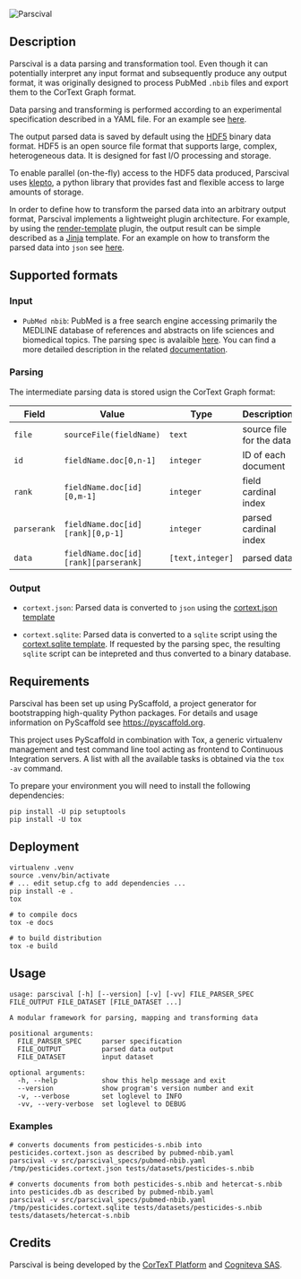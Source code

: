 ![Parscival](https://gitlab.com/cortext/cortext-methods/parscival/-/raw/master/docs/_static/logo.png)

## Description

Parscival is a data parsing and transformation tool. Even though it can potentially
interpret any input format and subsequently produce any output format, it was originally
designed to process PubMed ``.nbib`` files and export them to the CorText Graph format.

Data parsing and transforming is performed according to an experimental specification
described in a YAML file. For an example see [here](https://gitlab.com/cortext/cortext-methods/parscival/-/raw/master/src/parscival_specs/pubmed-nbib.yaml).

The output parsed data is saved by default using the
[HDF5](https://www.hdfgroup.org/solutions/hdf5/) binary data format. HDF5
is an open source file format that supports large, complex, heterogeneous data.
It is designed for fast I/O processing and storage.

To enable parallel (on-the-fly) access to the HDF5 data produced, Parscival
uses [klepto](https://github.com/uqfoundation/klepto), a python library that
provides fast and flexible access to large amounts of storage.

In order to define how to transform the parsed data into an arbitrary output
format, Parscival implements a lightweight plugin architecture. For example, by using
the [render-template](https://gitlab.com/cortext/cortext-methods/parscival/-/raw/master/src/parscival_plugins/transform/render_template.py) plugin, the output
result can be simple described as a [Jinja](https://jinja.palletsprojects.com/en/3.0.x/)
template. For an example on how to transform the parsed data into ``json``
see [here](https://gitlab.com/cortext/cortext-methods/parscival/-/raw/master/src/parscival_specs/cortext.json.tpl).

## Supported formats

### Input

- ``PubMed nbib``: PubMed is a free search engine accessing primarily the MEDLINE
database of references and abstracts on life sciences and biomedical topics. The
parsing spec is avalaible [here](https://gitlab.com/cortext/cortext-methods/parscival/-/raw/master/src/parscival_specs/pubmed-nbib.yaml). You can find a more
detailed description in the related [documentation](https://gitlab.com/cortext/cortext-methods/parscival/-/raw/master/docs/formats/nbib.md).

### Parsing

The intermediate parsing data is stored usign the CorText Graph format:

| Field       | Value                                | Type             | Description              |
| ----------- | ------------------------------------ | ---------------- | ------------------------ |
| `file`      | `sourceFile(fieldName)`              | `text`           | source file for the data |
| `id`        | `fieldName.doc[0,n-1]`               | `integer`        | ID of each document      |
| `rank`      | `fieldName.doc[id][0,m-1]`           | `integer`        | field cardinal index     |
| `parserank` | `fieldName.doc[id][rank][0,p-1]`     | `integer`        | parsed cardinal index    |
| `data`      | `fieldName.doc[id][rank][parserank]` | `[text,integer]` | parsed data              |

### Output

- ``cortext.json``: Parsed data is converted to ``json`` using the [cortext.json template](https://gitlab.com/cortext/cortext-methods/parscival/-/raw/master/src/parscival_specs/cortext.json.tpl) 

- ``cortext.sqlite``: Parsed data is converted to a ``sqlite`` script using
the [cortext.sqlite template](https://gitlab.com/cortext/cortext-methods/parscival/-/raw/master/src/parscival_specs/cortext.sqlite.tpl). If requested by the
parsing spec, the resulting ``sqlite`` script can be intepreted and thus converted
to a binary database.

## Requirements

Parscival has been set up using PyScaffold, a project generator for
bootstrapping high-quality Python packages. For details and usage information
on PyScaffold see <https://pyscaffold.org>.

This project uses PyScaffold in combination with Tox, a generic virtualenv management
and test command line tool acting as frontend to Continuous Integration servers.
A list with all the available tasks is obtained via the ``tox -av`` command.

To prepare your environment you will need to install the following dependencies:

```console
pip install -U pip setuptools
pip install -U tox
```

## Deployment

```console
virtualenv .venv
source .venv/bin/activate
# ... edit setup.cfg to add dependencies ...
pip install -e .
tox

# to compile docs
tox -e docs

# to build distribution
tox -e build
```

## Usage

```console
usage: parscival [-h] [--version] [-v] [-vv] FILE_PARSER_SPEC FILE_OUTPUT FILE_DATASET [FILE_DATASET ...]

A modular framework for parsing, mapping and transforming data

positional arguments:
  FILE_PARSER_SPEC     parser specification
  FILE_OUTPUT          parsed data output
  FILE_DATASET         input dataset

optional arguments:
  -h, --help           show this help message and exit
  --version            show program's version number and exit
  -v, --verbose        set loglevel to INFO
  -vv, --very-verbose  set loglevel to DEBUG
```

### Examples

```console
# converts documents from pesticides-s.nbib into pesticides.cortext.json as described by pubmed-nbib.yaml
parscival -v src/parscival_specs/pubmed-nbib.yaml /tmp/pesticides.cortext.json tests/datasets/pesticides-s.nbib

# converts documents from both pesticides-s.nbib and hetercat-s.nbib into pesticides.db as described by pubmed-nbib.yaml
parscival -v src/parscival_specs/pubmed-nbib.yaml /tmp/pesticides.cortext.sqlite tests/datasets/pesticides-s.nbib tests/datasets/hetercat-s.nbib
```

## Credits

Parscival is being developed by the [CorTexT Platform](https://www.cortext.net) and
[Cogniteva SAS](https://cogniteva.com).

